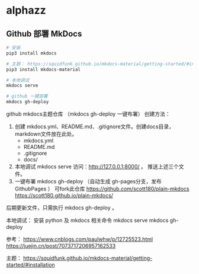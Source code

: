 # alphazz

## Github 部署 MkDocs

```bash
# 安装
pip3 install mkdocs

# 主题： https://squidfunk.github.io/mkdocs-material/getting-started/#installation
pip3 install mkdocs-material

# 本地调试
mkdocs serve

# github 一键部署
mkdocs gh-deploy
```

github mkdocs主题仓库 （mkdocs gh-deploy 一键布署）
创建方法：

1. 创建 mkdocs.yml、README.md、.gitignore文件。创建docs目录，markdown文件放在此处。
   - mkdocs.yml
   - README.md
   - .gitignore
   - docs/ 
2. 本地调试 mkdocs serve   访问：http://127.0.0.1:8000/  。 推送上述三个文件。
3. 一键布署 mkdocs gh-deploy  （自动生成 gh-pages分支，发布GithubPages ）
   可fork此仓库 https://github.com/scott180/plain-mkdocs 	
   https://scott180.github.io/plain-mkdocs/

后期更新文件，只需执行 mkdocs gh-deploy 。
   
本地调试：
	安装 python 及 mkdocs 
	相关命令 
		 mkdocs serve
		 mkdocs gh-deploy 
	
参考：
	https://www.cnblogs.com/paulwhw/p/12725523.html
    https://juejin.cn/post/7073717206957162533

主题： https://squidfunk.github.io/mkdocs-material/getting-started/#installation